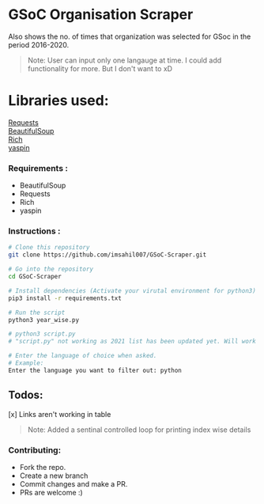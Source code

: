 # GSoC Organisation Scraper
 
Also shows the no. of times that organization was selected for GSoc in the period 2016-2020.
> Note: User can input only one langauge at time. I could add functionality for more. But I don't want to xD  

# Libraries used:
 [Requests](http://docs.python-requests.org/en/master/)  
 [BeautifulSoup](https://www.crummy.com/software/BeautifulSoup/bs4/doc/)  
 [Rich](https://github.com/willmcgugan/rich)  
 [yaspin](https://github.com/pavdmyt/yaspin/)

### Requirements :
+ BeautifulSoup
+ Requests
+ Rich
+ yaspin

### Instructions :

```bash
# Clone this repository
git clone https://github.com/imsahil007/GSoC-Scraper.git

# Go into the repository
cd GSoC-Scraper

# Install dependencies (Activate your virutal environment for python3)
pip3 install -r requirements.txt

# Run the script 
python3 year_wise.py

# python3 script.py 
# "script.py" not working as 2021 list has been updated yet. Will work on Jan/feb

# Enter the language of choice when asked.
# Example: 
Enter the language you want to filter out: python
```


## Todos:
[x] Links aren't working in table
> Note: Added a sentinal controlled loop for printing index wise details

### Contributing:
+ Fork the repo.
+ Create a new branch
+ Commit changes and make a PR.
+ PRs are welcome :)


